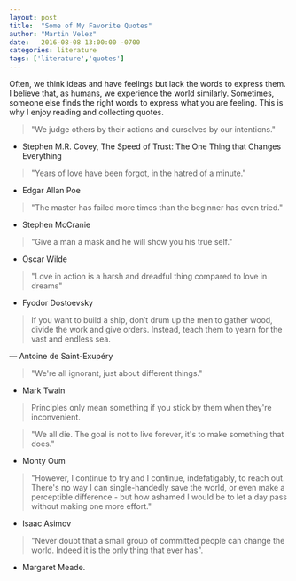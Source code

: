 ```yaml
---
layout: post
title:  "Some of My Favorite Quotes"
author: "Martin Velez"
date:   2016-08-08 13:00:00 -0700
categories: literature 
tags: ['literature','quotes']
---
```


Often, we think ideas and have feelings but lack the words to express them.  I
believe that, as humans, we experience the world similarly.  Sometimes, someone
else finds the right words to express what you are feeling.  This is why I enjoy
reading and collecting quotes.

> "We judge others by their actions and ourselves by our intentions."

- Stephen M.R. Covey, The Speed of Trust: The One Thing that Changes Everything

> "Years of love have been forgot, in the hatred of a minute." 

- Edgar Allan Poe

> "The master has failed more times than the beginner has even tried." 

- Stephen McCranie

> "Give a man a mask and he will show you his true self." 

- Oscar Wilde

> "Love in action is a harsh and dreadful thing compared to love in dreams"

- Fyodor Dostoevsky

> If you want to build a ship, don’t drum up the men to gather wood, divide the
work and give orders. Instead, teach them to yearn for the vast and endless sea.

— Antoine de Saint-Exupéry

> "We're all ignorant, just about different things." 

- Mark Twain

> Principles only mean something if you stick by them when they're inconvenient.

> "We all die. The goal is not to live forever, it's to make something that does."

- Monty Oum

> "However, I continue to try and I continue, indefatigably, to reach out.
There's no way I can single-handedly save the world, or even make a perceptible
difference - but how ashamed I would be to let a day pass without making one
more effort." 

- Isaac Asimov

> "Never doubt that a small group of committed people can change the world. Indeed
it is the only thing that ever has". 

- Margaret Meade.

